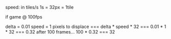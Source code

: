 speed: in tiles/s
1s = 32px = 1tile

if game @ 100fps

delta = 0.01
speed = 1
pixels to displace === delta * speed * 32
                   === 0.01 * 1 * 32
                   === 0.32
after 100 frames... 100 * 0.32 === 32